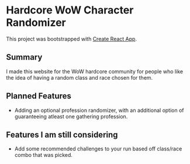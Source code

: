 # Hardcore WoW Character Randomizer

This project was bootstrapped with [Create React App](https://github.com/facebook/create-react-app).

## Summary

I made this website for the WoW hardcore community for people who like the idea of having a random class and race chosen for them.

## Planned Features

- Adding an optional profession randomizer, with an additional option of guaranteeing atleast one gathering profession.

## Features I am still considering

- Add some recommended challenges to your run based off class/race combo that was picked.